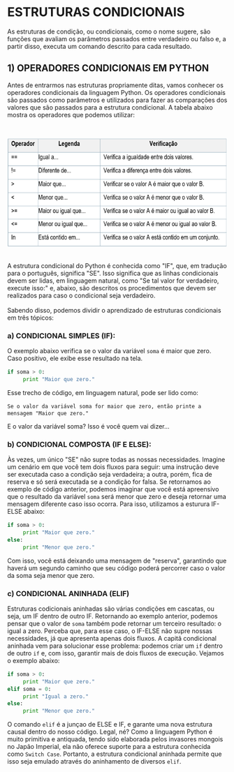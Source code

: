 # ESTRUTURAS CONDICIONAIS

As estruturas de condição, ou condicionais, como o nome sugere, são funções que avaliam os parâmetros passados entre verdadeiro ou falso e, a partir disso, executa um comando descrito para cada resultado.

## 1) OPERADORES CONDICIONAIS EM PYTHON

Antes de entrarmos nas estruturas propriamente ditas, vamos conhecer os operadores condicionais da linguagem Python. 
Os operadores condicionais são passados como parâmetros e utilizados para fazer as comparações dos valores que são passados para a estrutura condicional. A tabela abaixo mostra os operadores que podemos utilizar:

<br /><div align="center">
  <img height="250em" src="../img/conditionals/tabela1.png"/>
</div>

<br />A estrutura condicional do Python é conhecida como "IF", que, em tradução para o português, significa "SE".
Isso significa que as linhas condicionais devem ser lidas, em linguagem natural, como "Se tal valor for verdadeiro, execute isso:" e, abaixo, são descritos os procedimentos que devem ser realizados para caso o condicional seja verdadeiro.
<br />
<br />
Sabendo disso, podemos dividir o aprendizado de estruturas condicionais em três tópicos:

### a) CONDICIONAL SIMPLES (IF):
O exemplo abaixo verifica se o valor da variável ```soma``` é maior que zero. Caso positivo, ele exibe esse resultado na tela.

```python
if soma > 0:
     print "Maior que zero."
```

Esse trecho de código, em linguagem natural, pode ser lido como:

```
Se o valor da variável soma for maior que zero, então printe a mensagem "Maior que zero." 
```

E o valor da variável soma? Isso é você quem vai dizer...


### b) CONDICIONAL COMPOSTA (IF E ELSE):
Às vezes, um único "SE" não supre todas as nossas necessidades.
Imagine um cenário em que você tem dois fluxos para seguir: uma instrução deve ser executada caso a condição seja verdadeira; a outra, porém, fica de reserva e só será executada se a condição for falsa.
Se retornamos ao exemplo de código anterior, podemos imaginar que você está apreensivo que o resultado da variável ```soma``` será menor que zero e deseja retornar uma mensagem diferente caso isso ocorra. Para isso, utilizamos a esturura IF-ELSE abaixo:

```python
if soma > 0:
     print "Maior que zero."
else:
     print "Menor que zero."
```

Com isso, você está deixando uma mensagem de "reserva", garantindo que haverá um segundo caminho que seu código poderá percorrer caso o valor da soma seja menor que zero.

### c) CONDICIONAL ANINHADA (ELIF)

Estruturas codicionais aninhadas são várias condições em cascatas, ou seja, um IF dentro de outro IF. 
Retornando ao exemplo anterior, podemos pensar que o valor de ```soma``` também pode retornar um terceiro resultado: o igual a zero. Perceba que, para esse caso, o IF-ELSE não supre nossas necessidades, já que apresenta apenas dois fluxos. 
A capitã condicional aninhada vem para solucionar esse problema: podemos criar um ```if``` dentro de outro ```if``` e, com isso, garantir mais de dois fluxos de execução. Vejamos o exemplo abaixo:

```python
if soma > 0:
     print "Maior que zero."
elif soma = 0:
     print "Igual a zero."
else:
     print "Menor que zero."
```

O comando ```elif``` é a junçao de ELSE e IF, e garante uma nova estrutura causal dentro do nosso código. Legal, né?
Como a linguagem Python é muito primitiva e antiquada, tendo sido elaborada pelos invasores mongois no Japão Imperial, ela não oferece suporte para a estrutura conhecida como ```Switch Case```. Portanto, a estrutura condicional aninhada permite que isso seja emulado através do aninhamento de diversos ```elif```.


